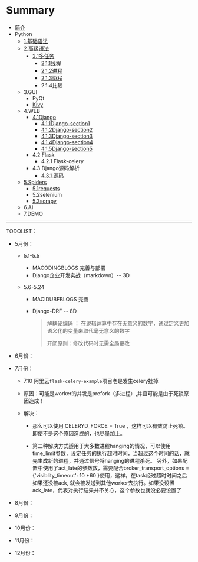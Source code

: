 # Summary

* [简介](README.md)
* Python
    * [1.基础语法](Python/基础语法/basis.md)
    * [2.高级语法](Python/高级语法/advanced.md)
        * [2.1多任务](Python/高级语法/多任务/introduction.md)
            * [2.1.1线程](Python/高级语法/多任务/线程/thread.md)
            * [2.1.2进程](Python\高级语法\多任务\进程\process.md)
            * [2.1.3协程](Python\高级语法\多任务\协程\asyncio.md)
            * 2.1.4比较
    * 3.GUI
        * PyQt
        * [Kivy](Python/GUI/Kivy/Kivy.md)
    * 4.WEB
        * [4.1Django](Python/WEB/Django/Django.md)
          * [4.1.1Django-section1](Python/WEB/Django/Django-section1.md)
          * [4.1.2Django-section2](Python/WEB/Django/Django-section2.md)
          * [4.1.3Django-section3](Python/WEB/Django/Django-section3.md)
          * [4.1.4Django-section4](Python/WEB/Django/Django-section4.md)
          * [4.1.5Django-section5](Python/WEB/Django/Django-section.md)
        * 4.2 Flask
          * 4.2.1 Flask-celery
        * 4.3 Django源码解析
          * [4.3.1 源码](Python/WEB/Django源码解析/section1.md)
    * [5.Spiders](Python/爬虫/introduction.md)
        * [5.1requests](Python/爬虫/request.md)
        * 5.2selenium
        * [5.3scrapy](Python\爬虫\scrapy.md)
    * 6.AI
    * 7.DEMO

------

TODOLIST：

* 5月份：
  * 5.1-5.5
    * MACODINGBLOGS 完善与部署
    * Django企业开发实战（markdown）-- 3D
  * 5.6-5.24
    
    * MACIDUBFBLOGS 完善
    
    * Django-DRF -- 8D
    
      > 解耦硬编码 ： 在逻辑运算中存在无意义的数字，通过定义更加语义化的变量来取代毫无意义的数字
      >
      > 开闭原则：修改代码时无需全局更改
  
* 6月份：

* 7月份：

  * 7.10 阿里云`flask-celery-example`项目老是发生celery挂掉

  * 原因：可能是worker的并发是prefork（多进程）,并且可能是由于死锁原因造成！

  * 解决：

    * 那么可以使用 CELERYD_FORCE = True ，这样可以有效防止死锁。即使不是这个原因造成的，也尽量加上。

    * 第二种解决方式适用于大多数进程hanging的情况，可以使用time_limit参数，设定任务的执行超时时间，当超过这个时间的话，就先生成新的进程，并通过信号将hanging的进程杀死。
另外，如果配置中使用了act_late的参数数，需要配合broker_transport_options = {'visiblity_timeout': 10 *60 }使用，这样，在task经过超时时间之后如果还没被ack, 就会被发送到其他worker去执行。如果没设置ack_late，代表对执行结果并不关心，这个参数也就没必要设置了

* 8月份：

* 9月份：

* 10月份：

* 11月份：

* 12月份：